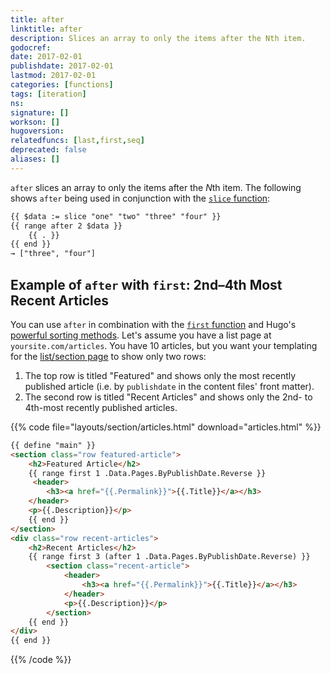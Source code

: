 ```yaml
---
title: after
linktitle: after
description: Slices an array to only the items after the Nth item.
godocref:
date: 2017-02-01
publishdate: 2017-02-01
lastmod: 2017-02-01
categories: [functions]
tags: [iteration]
ns:
signature: []
workson: []
hugoversion:
relatedfuncs: [last,first,seq]
deprecated: false
aliases: []
---
```


`after` slices an array to only the items after the <em>N</em>th item. The following shows `after` being used in conjunction with the [`slice` function][slice]:

```html
{{ $data := slice "one" "two" "three" "four" }}
{{ range after 2 $data }}
    {{ . }}
{{ end }}
→ ["three", "four"]
```

## Example of `after` with `first`: 2nd&ndash;4th Most Recent Articles

You can use `after` in combination with the [`first` function][] and Hugo's [powerful sorting methods][lists]. Let's assume you have a list page at `yoursite.com/articles`. You have 10 articles, but you want your templating for the [list/section page][] to show only two rows:

1. The top row is titled "Featured" and shows only the most recently published article (i.e. by `publishdate` in the content files' front matter).
2. The second row is titled "Recent Articles" and shows only the 2nd- to 4th-most recently published articles.

{{% code file="layouts/section/articles.html" download="articles.html" %}}
```html
{{ define "main" }}
<section class="row featured-article">
    <h2>Featured Article</h2>
    {{ range first 1 .Data.Pages.ByPublishDate.Reverse }}
     <header>
        <h3><a href="{{.Permalink}}">{{.Title}}</a></h3>
    </header>
    <p>{{.Description}}</p>
    {{ end }}
</section>
<div class="row recent-articles">
    <h2>Recent Articles</h2>
    {{ range first 3 (after 1 .Data.Pages.ByPublishDate.Reverse) }}
        <section class="recent-article">
            <header>
                <h3><a href="{{.Permalink}}">{{.Title}}</a></h3>
            </header>
            <p>{{.Description}}</p>
        </section>
    {{ end }}
</div>
{{ end }}
```
{{% /code %}}

[`first` function]: /functions/first/
[list/section page]: /templates/section-templates/
[lists]: /lists/
[slice]: /functions/slice/